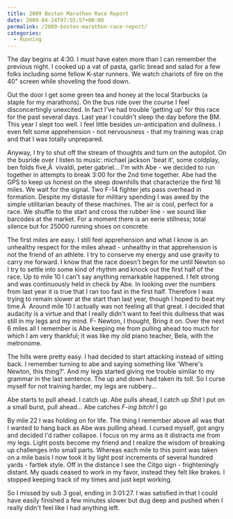 ```yaml
---
title: 2009 Boston Marathon Race Report
date: 2009-04-24T07:55:57+00:00
permalink: /2009-boston-marathon-race-report/
categories:
  - Running
---
```

The day begins at 4:30. I must have eaten more than I can remember the previous night. I cooked up a vat of pasta, garlic bread and salad for a few folks including some fellow K-star runners. We watch chariots of fire on the 40" screen while shoveling the food down.

Out the door I get some green tea and honey at the local Starbucks (a staple for my marathons). On the bus ride over the course I feel disconcertingly unexcited. In fact I've had trouble 'getting up' for this race for the past several days. Last year I couldn't sleep the day before the BM. This year I slept too well. I feel little besides un-anticipation and dullness. I even felt some apprehension - not nervousness - that my training was crap and that I was totally unprepared.

Anyway, I try to shut off the stream of thoughts and turn on the autopilot.
On the busride over I listen to music: michael jackson 'beat it', some coldplay, ben folds five,Â  vivaldi, peter gabriel...
I'm with Abe - we decided to run together in attempts to break 3:00 for the 2nd time together. Abe had the GPS to keep us honest on the steep downhills that characterize the first 16 miles. We wait for the signal. Two F-14 fighter jets pass overhead in formation. Despite my distaste for military spending I was awed by the simple utilitarian beauty of these machines. The air is cool, perfect for a race. We shuffle to the start and cross the rubber line - we sound like barcodes at the market. For a moment there is an eerie stillness; total silence but for 25000 running shoes on concrete.

The first miles are easy. I still feel apprehension and what I know is an unhealthy respect for the miles ahead - unhealthy in that apprehension is not the friend of an athlete. I try to conserve my energy and use gravity to carry me forward. I know that the race doesn't begin for me until Newton so I try to settle into some kind of rhythm and knock out the first half of the race.
Up to mile 10 I can't say anything remarkable happened. I felt strong and was continuously held in check by Abe. In looking over the numbers from last year it is true that I ran too fast in the first half. Therefore I was trying to remain slower at the start than last year, though I hoped to beat my time.Â  Around mile 10 I actually was not feeling all that great. I decided that audacity is a virtue and that I really didn't want to feel this dullness that was still in my legs and my mind. F- Newton, I thought, Bring it on. Over the next 6 miles all I remember is Abe keeping me from pulling ahead too much for which I am very thankful; it was like my old piano teacher, Bela, with the metronome.

The hills were pretty easy. I had decided to start attacking instead of sitting back. I remember turning to abe and saying something like 'Where's Newton, this thing?'.
And my legs started giving me trouble similar to my grammar in the last sentence. The up and down had taken its toll.
So I curse myself for not training harder, my legs are rubbery...

Abe starts to pull ahead.
I catch up.
Abe pulls ahead,
I catch up
<em>Shit</em>
I put on a small burst, pull ahead...
Abe catches
<em>F-ing bitch!
</em>I go

By mile 22 I was holding on for life. The thing I remember above all was that I wanted to hang back as Abe was pulling ahead. I cursed myself, got angry and decided I'd rather collapse.
I focus on my arms as it distracts me from my legs. Light posts become my friend and I realize the wisdom of breaking up challenges into small parts. Whereas each mile to this point was taken on a mile basis I now took it by light post increments of several hundred yards - fartlek style. Off in the distance I see the Citgo sign - frighteningly distant. My quads ceased to work in my favor, instead they felt like brakes. I stopped keeping track of my times and just kept working.

So I missed by sub 3 goal, ending in 3:01:27.
I was satisfied in that I could have easily finished a few minutes slower but dug deep and pushed when I really didn't feel like I had anything left.